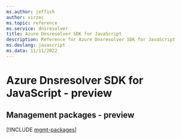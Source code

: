 ```yaml
---
ms.author: jeffish
author: xirzec
ms.topic: reference
ms.service: dnsresolver
title: Azure Dnsresolver SDK for JavaScript
description: Reference for Azure Dnsresolver SDK for JavaScript
ms.devlang: javascript
ms.data: 11/11/2022
---
```

# Azure Dnsresolver SDK for JavaScript - preview

## Management packages - preview
[!INCLUDE [mgmt-packages](dnsresolver-mgmt-index.md)]